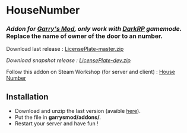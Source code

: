 # HouseNumber
### *Addon for [Garry's Mod](http://store.steampowered.com/app/4000/), only work with [DarkRP](https://github.com/FPtje/DarkRP) gamemode.* Replace the name of owner of the door to an number.


Download last release : [LicensePlate-master.zip](https://github.com/GuillaumeBenit/HouseNumber/archive/master.zip)

*Download snapshot release : [LicensePlate-dev.zip](https://github.com/GuillaumeBenit/HouseNumber/archive/dev.zip)*

Follow this addon on Steam Workshop (for server and client) : [House Number](http://steamcommunity.com/sharedfiles/filedetails/?id=824184308)


## Installation
* Download and unzip the last version (avaible [here](https://github.com/GuillaumeBenit/HouseNumber/archive/master.zip)).
* Put the file in **garrysmod/addons/**.
* Restart your server and have fun !

